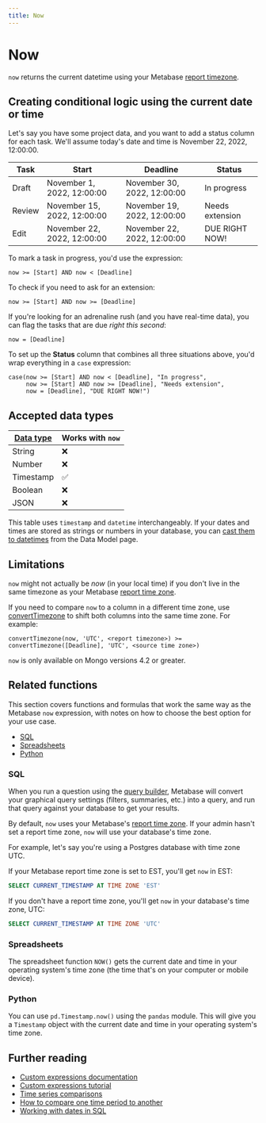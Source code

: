 ```yaml
---
title: Now
---
```


# Now

`now` returns the current datetime using your Metabase [report timezone](../../../configuring-metabase/settings.md#report-timezone).

## Creating conditional logic using the current date or time

Let's say you have some project data, and you want to add a status column for each task. We'll assume today's date and time is November 22, 2022, 12:00:00.

| Task     | Start                       | Deadline                    | Status          |
|----------|-----------------------------|-----------------------------|-----------------|
| Draft    | November 1, 2022, 12:00:00  | November 30, 2022, 12:00:00 | In progress     |
| Review   | November 15, 2022, 12:00:00 | November 19, 2022, 12:00:00 | Needs extension |
| Edit     | November 22, 2022, 12:00:00 | November 22, 2022, 12:00:00 | DUE RIGHT NOW!  |

To mark a task in progress, you'd use the expression:

```
now >= [Start] AND now < [Deadline] 
```

To check if you need to ask for an extension:

```
now >= [Start] AND now >= [Deadline]
```

If you're looking for an adrenaline rush (and you have real-time data), you can flag the tasks that are due _right this second_:

```
now = [Deadline]
```

To set up the **Status** column that combines all three situations above, you'd wrap everything in a `case` expression:

```
case(now >= [Start] AND now < [Deadline], "In progress",
     now >= [Start] AND now >= [Deadline], "Needs extension",
     now = [Deadline], "DUE RIGHT NOW!")
```

## Accepted data types

| [Data type](https://www.metabase.com/learn/databases/data-types-overview#examples-of-data-types) | Works with `now`  |
| ----------------------- | -------------------- |
| String                  | ❌                   |
| Number                  | ❌                   |
| Timestamp               | ✅                   |
| Boolean                 | ❌                   |
| JSON                    | ❌                   |

This table uses `timestamp` and `datetime` interchangeably. If your dates and times are stored as strings or numbers in your database, you can [cast them to datetimes](../../../data-modeling/metadata-editing.md#casting-to-a-specific-data-type) from the Data Model page.

## Limitations

`now` might not actually be _now_ (in your local time) if you don't live in the same timezone as your Metabase [report time zone](../../../configuring-metabase/settings.md#report-timezone).

If you need to compare `now` to a column in a different time zone, use [convertTimezone](./converttimezone.md) to shift both columns into the same time zone. For example:

```
convertTimezone(now, 'UTC', <report timezone>) >= convertTimezone([Deadline], 'UTC', <source time zone>)
```

`now` is only available on Mongo versions 4.2 or greater.

## Related functions

This section covers functions and formulas that work the same way as the Metabase `now` expression, with notes on how to choose the best option for your use case.

- [SQL](#sql)
- [Spreadsheets](#spreadsheets)
- [Python](#python)

### SQL

When you run a question using the [query builder](https://www.metabase.com/glossary/query_builder), Metabase will convert your graphical query settings (filters, summaries, etc.) into a query, and run that query against your database to get your results.

By default, `now` uses your Metabase's [report time zone](../../../configuring-metabase/settings.md#report-timezone). If your admin hasn't set a report time zone, `now` will use your database's time zone.

For example, let's say you're using a Postgres database with time zone UTC.

If your Metabase report time zone is set to EST, you'll get `now` in EST:

```sql
SELECT CURRENT_TIMESTAMP AT TIME ZONE 'EST'
```

If you don't have a report time zone, you'll get `now` in your database's time zone, UTC:

```sql
SELECT CURRENT_TIMESTAMP AT TIME ZONE 'UTC'
```

### Spreadsheets

The spreadsheet function `NOW()` gets the current date and time in your operating system's time zone (the time that's on your computer or mobile device).

### Python

You can use `pd.Timestamp.now()` using the `pandas` module. This will give you a `Timestamp` object with the current date and time in your operating system's time zone.

## Further reading

- [Custom expressions documentation](../expressions.md)
- [Custom expressions tutorial](https://www.metabase.com/learn/questions/custom-expressions)
- [Time series comparisons](https://www.metabase.com/learn/questions/time-series-comparisons)
- [How to compare one time period to another](https://www.metabase.com/learn/dashboards/compare-times)
- [Working with dates in SQL](https://www.metabase.com/learn/sql-questions/dates-in-sql)
